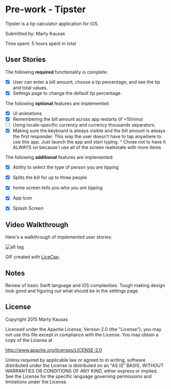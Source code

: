 # Pre-work - Tipster

Tipster is a tip calculator application for iOS.

Submitted by: Marty Kausas

Time spent: 5 hours spent in total

## User Stories

The following **required** functionality is complete:

* [X] User can enter a bill amount, choose a tip percentage, and see the tip and total values.
* [X] Settings page to change the default tip percentage.

The following **optional** features are implemented:
* [X] UI animations
* [X] Remembering the bill amount across app restarts (if <10mins)
* [ ] Using locale-specific currency and currency thousands separators.
* [X] Making sure the keyboard is always visible and the bill amount is always the first responder. This way the user doesn't have to tap anywhere to use this app. Just launch the app and start typing.
^ Chose not to have it ALWAYS on because I use all of the screen realestate with more items

The following **additional** features are implemented:

- [X] Ability to select the type of person you are tipping
- [X] Splits the bill for up to three people
- [X] home screen tells you who you are tipping
- [X] App Icon
- [X] Splash Screen


## Video Walkthrough 

Here's a walkthrough of implemented user stories:

![alt tag](https://github.com/mkausas/CS-490/tree/master/tips/tips.gif)


GIF created with [LiceCap](http://www.cockos.com/licecap/).


## Notes

Review of basic Swift language and iOS complexities. Tough making design look good and figuring out what should be in the settings page.

## License

Copyright 2015 Marty Kausas

Licensed under the Apache License, Version 2.0 (the "License");
you may not use this file except in compliance with the License.
You may obtain a copy of the License at

http://www.apache.org/licenses/LICENSE-2.0

Unless required by applicable law or agreed to in writing, software
distributed under the License is distributed on an "AS IS" BASIS,
WITHOUT WARRANTIES OR CONDITIONS OF ANY KIND, either express or implied.
See the License for the specific language governing permissions and
limitations under the License.